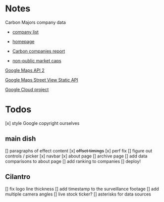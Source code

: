# Notes

Carbon Majors company data

* [company list](http://climateaccountability.org/pdf/Sums/Sums/Sum%20Rank%208p.pdf)
* [homepage](http://climateaccountability.org/carbonmajors.html)
* [Carbon companies report](https://b8f65cb373b1b7b15feb-c70d8ead6ced550b4d987d7c03fcdd1d.ssl.cf3.rackcdn.com/cms/reports/documents/000/002/327/original/Carbon-Majors-Report-2017.pdf)

* [non-public market caps](https://www.ft.com/content/5de6ef96-8b95-11db-a61f-0000779e2340#axzz1L5EPlmlJ)

[Google Maps API 2](https://developers.google.com/maps/documentation/)


[Google Maps Street View Static API](https://developers.google.com/maps/documentation/streetview/intro)

[Google Cloud project](https://console.cloud.google.com/home/dashboard?folder=&organizationId=&project=climate-microsite)

# Todos

[x] style Google copyright ourselves

## main dish

[] paragraphs of effect content
[x] ~~offset timings~~
[x] perf fix
[] figure out controls / picker
[x] navbar
[x] about page
[] archive page
[] add data comparisons to about page
[] add ranking to companies
[] deploy!

## Cilantro
[] fix logo line thickness
[] add timestamp to the surveillance footage
[] add multiple camera angles
[] live stock ticker?
[] asterisks for data sources
